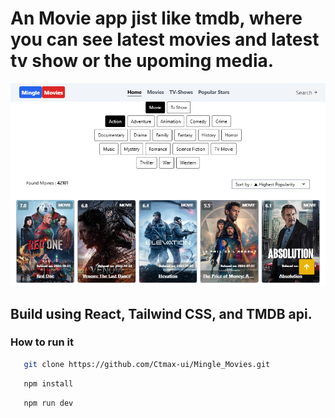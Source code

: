 # An Movie app jist like tmdb, where you can see latest movies and latest tv show or the upoming media.
![screenshot](./images/screenshot.png)

## Build using React, Tailwind CSS, and TMDB api.

### How to run it

```bash
   git clone https://github.com/Ctmax-ui/Mingle_Movies.git
```
```bash
   npm install
```
```bash
   npm run dev
```

